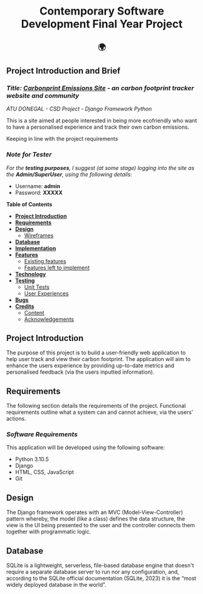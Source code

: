 <h1 align="center">Contemporary Software Development Final Year Project 

<h2 align="center"> 🌍  </h2>


## **Project Introduction and Brief**

### *Title: **[Carbonprint Emissions Site](https://github.com/NeiloErnesto89/carbonprint)** - an carbon footprint tracker website and community*

*ATU DONEGAL - CSD Project - Django Framework Python*

This is a site aimed at people interested in being more ecofriendly who want to have a personalised experience and track their own carbon emissions.

Keeping in line with the project requirements 

### *Note for Tester*

*For the **testing purposes**, I suggest (at some stage) logging into the site as the **Admin/SuperUser**, using the following details*: 
- Username: **admin**   
- Password: **XXXXX** 

**Table of Contents**

- [**Project Introduction**](#project-introduction)
- [**Requirements**](#requirments)
- [**Design**](#design)
    - [Wireframes](#wireframes)
- [**Database**](#database)
- [**Implementation**](#implementation)
- [**Features**](#features)
	- [Existing features](#existing-features)
	- [Features left to implement](#features-left-to-implement)       
- [**Technology**](#technology)
- [**Testing**](#testing)	
    - [Unit Tests](#unit-tests)
    - [User Experiences](#user-experiences)
- [**Bugs**](#bugs)
- [**Credits**](#credits)
	- [Content](#content)
	- [Acknowledgements](#acknowledgements)

## **Project Introduction**
The purpose of this project is to build a user-friendly web application to help user track and view their carbon footprint. The application will aim to enhance the users experience by providing up-to-date metrics and personalised feedback (via the users inputted information).

## **Requirements**

The following section details the requirements of the project. Functional requirements outline what a system can and cannot achieve, via the users’ actions. 

### *Software Requirements*
This application will be developed using the following software:
- Python 3.10.5
- Django
- HTML, CSS, JavaScript
- Git


## **Design**

The Django framework operates with an MVC (Model-View-Controller) pattern whereby, the model (like a class) defines the data structure, the view is the UI being presented to the user and the controller connects them together with programmatic logic.

## **Database**

SQLite is a lightweight, serverless, file-based database engine that doesn't require a separate database server to run nor any configuration, and, according to the SQLite official documentation (SQLite, 2023) it is the “most widely deployed database in the world”. 
